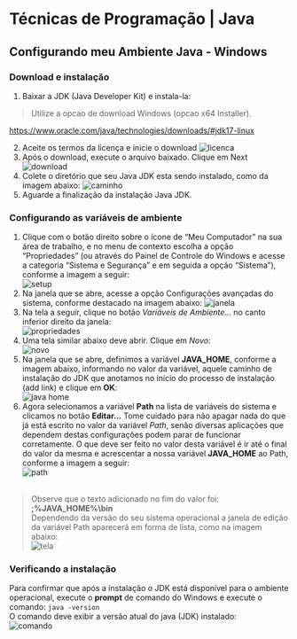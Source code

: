 # Técnicas de Programação | Java

## Configurando meu Ambiente Java - Windows

### Download e instalação
1. Baixar a JDK (Java Developer Kit) e instala-la: 
> Utilize a opcao de download Windows (opcao x64 Installer). <br>

https://www.oracle.com/java/technologies/downloads/#jdk17-linux

2. Aceite os termos da licença e inicie o download
![licenca](https://1.bp.blogspot.com/-inWnB0zs6qc/YJ28pgaZg5I/AAAAAAAAGDQ/HqdSC03eDJUUULmaEySpo6GXwGhVg_bGwCLcBGAsYHQ/s1227/java3.PNG)
3. Após o download, execute o arquivo baixado. Clique em Next
![download](https://1.bp.blogspot.com/-HPzgnv_R8Zo/YKAyZATFIYI/AAAAAAAAGFo/LUaRiXuyFZ8sXveFyxwTERANJARcxPH1gCLcBGAsYHQ/s579/java4.PNG)
4. Colete o diretório que seu Java JDK esta sendo instalado, como da imagem abaixo:
![caminho](https://1.bp.blogspot.com/-ItjBhS_2a9M/YKAyooaMm4I/AAAAAAAAGFw/Z6Z5yQcCkY4Q-Eh8lieH4B16TCuWefXbACLcBGAsYHQ/s529/java6.PNG)
5. Aguarde a finalização da instalação Java JDK. 

### Configurando as variáveis de ambiente
1. Clique com o botão direito sobre o ícone de “Meu Computador” na sua área de trabalho, e no menu de contexto escolha a opção “Propriedades” (ou através do Painel de Controle do Windows e acesse a categoria “Sistema e Segurança” e em seguida a opção “Sistema”), conforme a imagem a seguir: <br>
![setup](https://lh3.googleusercontent.com/-IWLbGBVHXKk/YJ5jqkDFqwI/AAAAAAAAGD8/xwI6dC_aHTcKOMyd-ZTPuC05pjgka_flACLcBGAsYHQ/image.png)
2. Na janela que se abre, acesse a opção Configurações avançadas do sistema, conforme destacado na imagem abaixo:
![janela](https://lh3.googleusercontent.com/-t3juWIzbVk8/YJ5j2piVWTI/AAAAAAAAGEA/RKt0DgQp90coarKMbmSOxhazlNiImEgDQCLcBGAsYHQ/image.png)
3. Na tela a seguir, clique no botão _Variáveis de Ambiente…_ no canto inferior direito da janela: <br>
![propriedades](https://lh3.googleusercontent.com/-8Et1QBoZhp8/YJ5j_iFo3QI/AAAAAAAAGEI/AHUAXBzEwCQhlJUy8z5TlLbKpaRspR98gCLcBGAsYHQ/image.png)
4. Uma tela similar abaixo deve abrir. Clique  em *Novo*: </br>
![novo](https://user-images.githubusercontent.com/8368362/162593328-ca6f9f2c-a532-44dc-bf08-8f68eb4ab7c2.png)
5. Na janela que se abre, definimos a variável **JAVA_HOME**, conforme a imagem abaixo, informando no valor da variável, aquele caminho de instalação do JDK que anotamos no início do processo de instalação (add link) e clique em **OK**: <br>
![java home](https://lh3.googleusercontent.com/-cqmP1Z-1D6w/YJ5kXRPwQ6I/AAAAAAAAGEY/VbXxQS92p2wGDbaO9LXM3Pb5X40L2zV-QCLcBGAsYHQ/image.png)
6. Agora selecionamos a variável **Path** na lista de variáveis do sistema e clicamos no botão **Editar…** Tome cuidado para não apagar nada do que já está escrito no valor da variável _Path_, senão diversas aplicações que dependem destas configurações podem parar de funcionar corretamente. O que deve ser feito no valor desta variável é ir até o final do valor da mesma e acrescentar a nossa variável **JAVA_HOME** ao Path, conforme a imagem a seguir: </br>
![path](https://lh3.googleusercontent.com/-VqVpGdsLTI0/YJ5ke-n30ZI/AAAAAAAAGEg/_J2Mo3kg6_Mf8nPUxMiv4XFli0KP0JnQACLcBGAsYHQ/image.png) <br> <br>

> Observe que o texto adicionado no fim do valor foi: </br>
> **;%JAVA_HOME%\bin** </br>
Dependendo da versão do seu sistema operacional a janela de edição da variável Path aparecerá em forma de lista, como na imagem abaixo: </br>
![tela](https://1.bp.blogspot.com/-x9L2PXoL9mM/YKA11_J-J8I/AAAAAAAAGGA/p3mV-MlmpiIpdIufxOyPJ1e3Fmxnco-RQCLcBGAsYHQ/s539/java10.PNG)

### Verificando a instalação
Para confirmar que após a instalação o JDK está disponível para o ambiente operacional, execute o **prompt** de comando do Windows e execute o comando:
`java -version` </br>
O comando deve exibir a versão atual do java (JDK) instalado: </br>
![comando](https://lh3.googleusercontent.com/-8vkTh5r3Jf4/YJ5lL_UQtqI/AAAAAAAAGEw/wt3Gn-Z7FtcJX9CuM0ivU89knZjwsHQ-wCLcBGAsYHQ/image.png)

